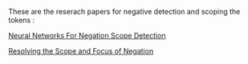 These are the reserach papers for negative detection and scoping the tokens : 

[Neural Networks For Negation Scope Detection](https://aclanthology.org/P16-1047.pdf)

[Resolving the Scope and Focus of Negation](https://aclanthology.org/S12-1035.pdf)